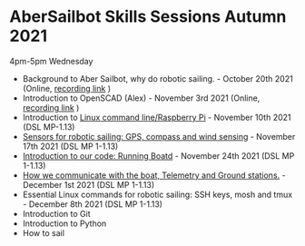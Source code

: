 # AberSailbot Skills Sessions Autumn 2021

4pm-5pm Wednesday

* Background to Aber Sailbot, why do robotic sailing. - October 20th 2021 (Online, [recording link](https://aberystwyth.cloud.panopto.eu/Panopto/Pages/Viewer.aspx?id=d512219f-d4fd-42ee-9002-adc7011f4b3d) ) 
* Introduction to OpenSCAD (Alex) - November 3rd 2021 (Online, [recording link](https://aberystwyth.cloud.panopto.eu/Panopto/Pages/Viewer.aspx?id=28574a56-5998-4282-ad5a-add501640f33) )
* Introduction to [Linux command line/Raspberry Pi](linux) - November 10th 2021 (DSL MP-1.13)
* [Sensors for robotic sailing: GPS, compass and wind sensing](sensors) - November 17th 2021 (DSL MP 1-1.13)
* [Introduction to our code: Running Boatd](boatd) - November 24th 2021 (DSL MP 1-1.13)
* [How we communicate with the boat, Telemetry and Ground stations.](telemetry) - December 1st 2021 (DSL MP 1-1.13)
* Essential Linux commands for robotic sailing: SSH keys, mosh and tmux - December 8th 2021 (DSL MP 1-1.13)
* Introduction to Git
* Introduction to Python 
* How to sail 
